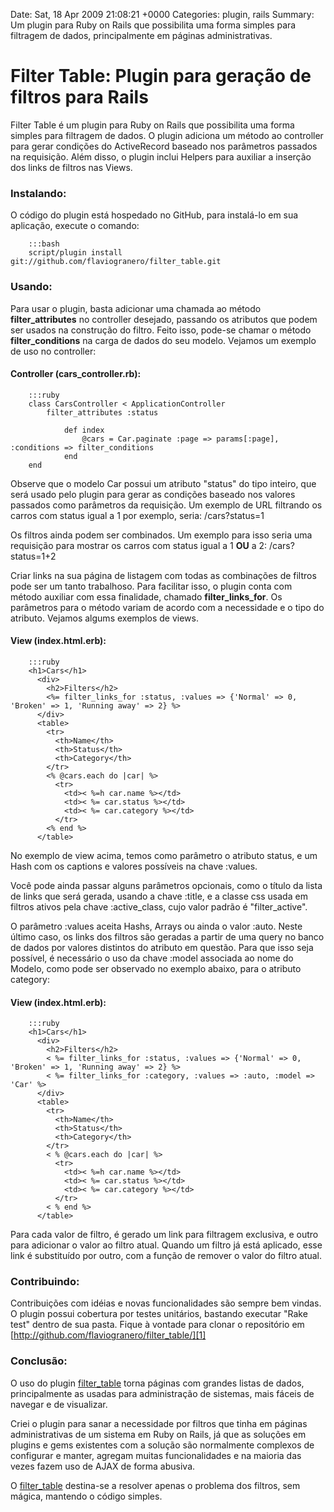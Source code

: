 Date: Sat, 18 Apr 2009 21:08:21 +0000
Categories: plugin, rails
Summary: Um plugin para Ruby on Rails que possibilita uma forma simples para filtragem de dados, principalmente em páginas administrativas.

# Filter Table: Plugin para geração de filtros para Rails


Filter Table é um plugin para Ruby on Rails que possibilita uma forma simples para filtragem de dados. O plugin adiciona um método ao controller para gerar condições do ActiveRecord baseado nos parâmetros passados na requisição. Além disso, o plugin inclui Helpers para auxiliar a inserção dos links de filtros nas Views.

### Instalando:

O código do plugin está hospedado no GitHub, para instalá-lo em sua aplicação, 
execute o comando:

		:::bash
		script/plugin install git://github.com/flaviogranero/filter_table.git

### Usando:

Para usar o plugin, basta adicionar uma chamada ao método __filter_attributes__ no controller desejado, passando os atributos que podem ser usados na construção do filtro. Feito isso, pode-se chamar o método __filter_conditions__ na carga de dados do seu modelo. Vejamos um exemplo de uso no controller:

#### Controller (cars_controller.rb):

		:::ruby
		class CarsController < ApplicationController
 			filter_attributes :status

				def index
					@cars = Car.paginate :page => params[:page], :conditions => filter_conditions 
				end
		end


Observe que o modelo Car possui um atributo "status" do tipo inteiro, que será usado pelo plugin para gerar as condições baseado nos valores passados como parâmetros da requisição. Um exemplo de URL filtrando os carros com status igual a 1 por exemplo, seria: /cars?status=1

Os filtros ainda podem ser combinados. Um exemplo para isso seria uma requisição para mostrar os carros com status igual a 1 __OU__ a 2: /cars?status=1+2

Criar links na sua página de listagem com todas as combinações de filtros pode ser um tanto trabalhoso. Para facilitar isso, o plugin conta com método auxiliar com essa finalidade, chamado **filter_links_for**. Os parâmetros para o método variam de acordo com a necessidade e o tipo do atributo. Vejamos algums exemplos de views.

#### View (index.html.erb):

		:::ruby
		<h1>Cars</h1>
		  <div>
		    <h2>Filters</h2>
		    <%= filter_links_for :status, :values => {'Normal' => 0, 'Broken' => 1, 'Running away' => 2} %>
		  </div>
		  <table>
		    <tr>
		      <th>Name</th>
		      <th>Status</th>
		      <th>Category</th>
		    </tr>
		    <% @cars.each do |car| %>
		      <tr>
		        <td>< %=h car.name %></td>
		        <td>< %= car.status %></td>
		        <td>< %= car.category %></td>
		      </tr>
		    <% end %>
		  </table>


No exemplo de view acima, temos como parâmetro o atributo status, e um Hash com os captions e valores possíveis na chave :values.

Você pode ainda passar alguns parâmetros opcionais, como o título da lista de links que será gerada, usando a chave :title, e a classe css usada em filtros ativos pela chave :active_class, cujo valor padrão é "filter_active".

O parâmetro :values aceita Hashs, Arrays ou ainda o valor :auto. Neste último caso, os links dos filtros são geradas a partir de uma query no banco de dados por valores distintos do atributo em questão. Para que isso seja possível, é necessário o uso da chave :model associada ao nome do Modelo, como pode ser observado no exemplo abaixo, para o atributo category:

#### View (index.html.erb):

		:::ruby
		<h1>Cars</h1>
		  <div>
		    <h2>Filters</h2>
		    < %= filter_links_for :status, :values => {'Normal' => 0, 'Broken' => 1, 'Running away' => 2} %>
		    < %= filter_links_for :category, :values => :auto, :model => 'Car' %>
		  </div>
		  <table>
		    <tr>
		      <th>Name</th>
		      <th>Status</th>
		      <th>Category</th>
		    </tr>
		    < % @cars.each do |car| %>
		      <tr>
		        <td>< %=h car.name %></td>
		        <td>< %= car.status %></td>
		        <td>< %= car.category %></td>
		      </tr>
		    < % end %>
		  </table>


Para cada valor de filtro, é gerado um link para filtragem exclusiva, e outro para adicionar o valor ao filtro atual. Quando um filtro já está aplicado, esse link é substituído por outro, com a função de remover o valor do filtro atual.

### Contribuindo:

Contribuições com idéias e novas funcionalidades são sempre bem vindas. O plugin possui cobertura por testes unitários, bastando executar "Rake test" dentro de sua pasta. Fique à vontade para clonar o repositório em [http://github.com/flaviogranero/filter_table/][1]

### Conclusão:

O uso do plugin [filter_table][1] torna páginas com grandes listas de dados, principalmente as usadas para administração de sistemas, mais fáceis de navegar e de visualizar.

Criei o plugin para sanar a necessidade por filtros que tinha em páginas administrativas de um sistema em Ruby on Rails, já que as soluções em plugins e gems existentes com a solução são normalmente complexos de configurar e manter, agregam muitas funcionalidades e na maioria das vezes fazem uso de AJAX de forma abusiva.

O [filter_table][1] destina-se a resolver apenas o problema dos filtros, sem mágica, mantendo o código simples.



[1]: http://github.com/flaviogranero/filter_table/

